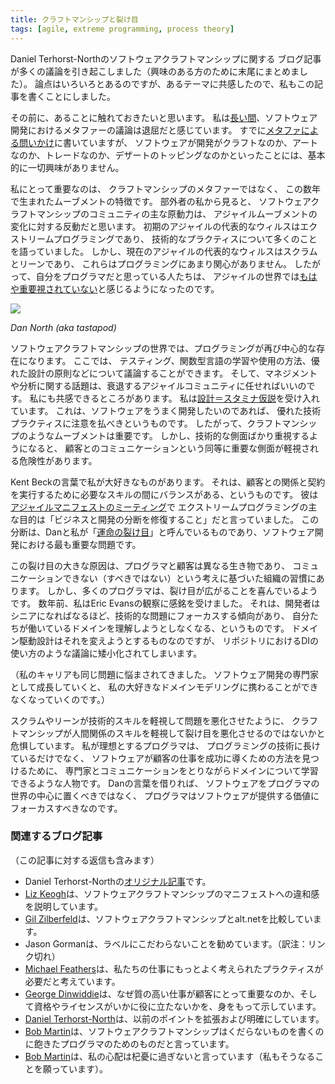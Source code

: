 ```yaml
---
title: クラフトマンシップと裂け目
tags: [agile, extreme programming, process theory]
---
```


<!-- Daniel Terhorst-North's recent blog post on software craftsmanship has unleashed a lot of blog discussions (which I summarize below, if you're interested). There's a lot in there, but one of his themes particularly resonated with me, hence this post. -->
Daniel Terhorst-Northのソフトウェアクラフトマンシップに関する
ブログ記事が多くの議論を引き起こしました（興味のある方のために末尾にまとめました）。
論点はいろいろとあるのですが、あるテーマに共感したので、私もこの記事を書くことにしました。

<!-- Before I get to that, however, I just want to push one element off to the side.  -->
<!-- I've long felt that debates about metaphors for software development are tedious.  -->
<!-- While MetaphoricQuestioning has its place 
 !-- 	I'm fundamentally uninterested in whether software development is a craft, an art, a trade, or a dessert topping. -->

その前に、あることに触れておきたいと思います。
私は[長い間](/OOPSLA2004)、ソフトウェア開発におけるメタファーの議論は退屈だと感じています。
すでに[メタファによる問いかけ](/MetaphoricQuestioning)に書いていますが、
ソフトウェアが開発がクラフトなのか、アートなのか、トレードなのか、デザートのトッピングなのかといったことには、基本的に一切興味がありません。

<!-- The point that matters to me  -->
<!-- isn't about the craftsmanship metaphor,  -->
<!-- but more a characteristic of the movement
 !-- 	that seems to have sprung up in the last couple of years. -->
<!-- From my outsider perspective,  -->
<!-- the primary force that's energized the software craftsmanship community  -->
<!-- is a reaction to the change in the agile movement.  -->
<!-- In the early days of the agile virus, 
 !-- 	the dominant strain was Extreme Programming,  -->
<!-- which has a lot to say about technical practices.  -->
<!-- Now the dominant agile strains are Scrum and Lean, 
 !-- 	which don't care very much about programming -  -->
<!-- and thus those people 
 !-- 	who primarily self-identify as programmers 
 !-- feel a large part of their life is no longer important in the agile world. -->

私にとって重要なのは、
クラフトマンシップのメタファーではなく、
この数年で生まれたムーブメントの特徴です。
部外者の私から見ると、
ソフトウェアクラフトマンシップのコミュニティの主な原動力は、
アジャイルムーブメントの変化に対する反動だと思います。
初期のアジャイルの代表的なウィルスはエクストリームプログラミングであり、
技術的なプラクティスについて多くのことを語っていました。
しかし、現在のアジャイルの代表的なウィルスはスクラムとリーンであり、
これらはプログラミングにあまり関心がありません。
したがって、自分をプログラマだと思っている人たちは、
アジャイルの世界では[もはや重要視されていない](https://www.infoq.com/news/2010/08/agile2010-programmer-sessions/)と感じるようになったのです。

![](https://martinfowler.com/bliki/images/danNorth.jpg)

*Dan North (aka tastapod)*

<!-- The software craftsmanship world, therefore,  -->
<!-- is place where programming can become front-and-central again.  -->
<!-- People can talk about testing, 
 !-- 	how to learn and use functional languages, 
 !-- 	principles of good design, etc.  -->
<!-- The management and analysis issues can then 
 !-- 	be left to the debilitated agile community.  -->
<!-- There's much I sympathize with here.  -->
<!-- I accept the DesignStaminaHypothesis 
 !-- 	which suggests that you need to pay attention to good technical practices 
 !-- 	if you want to develop software effectively.  -->
<!-- So a movement that gives these issues attention is important.  -->
<!-- But there also lies a danger, -->
<!--  that by focusing too much on technical issues 
 !-- the craftsmanship movement will underplay the equally vital role of customer communication. -->

ソフトウェアクラフトマンシップの世界では、プログラミングが再び中心的な存在になります。
ここでは、
テスティング、関数型言語の学習や使用の方法、優れた設計の原則などについて議論することができます。
そして、マネジメントや分析に関する話題は、衰退するアジャイルコミュニティに任せればいいのです。
私にも共感できるところがあります。
私は[設計＝スタミナ仮説](/DesignStaminaHypothesis)を受け入れています。
これは、ソフトウェアをうまく開発したいのであれば、
優れた技術プラクティスに注意を払べきというものです。
したがって、クラフトマンシップのようなムーブメントは重要です。
しかし、技術的な側面ばかり重視するようになると、
顧客とのコミュニケーションという同等に重要な側面が軽視される危険性があります。

<!-- One thing I like so much about Kent's work 
 !-- 	is that there's a real balance 
 !-- 	between the relationship with the customer and the skills required 
 !-- 	to execute properly on our half the bargain.  -->
<!-- I remember him saying at the AgileManifestoMeeting 
 !-- 	that his primary aim with Extreme Programming was to 
 !-- 	heal the divide between software developers and their customers.  -->
<!-- This divide, which Dan and I characterized as the "yawning crevasse of doom", 
 !-- 	is one the most important problems in software development. -->

Kent Beckの言葉で私が大好きなものがあります。
それは、顧客との関係と契約を実行するために必要なスキルの間にバランスがある、というものです。
彼は[アジャイルマニフェストのミーティング](/AgileManifestoMeeting)で
エクストリームプログラミングの主な目的は「ビジネスと開発の分断を修復すること」だと言っていました。
この分断は、Danと私が「[運命の裂け目](https://www.infoq.com/news/2008/08/Fowler-North-Crevasse-of-Doom/)」と呼んでいるものであり、ソフトウェア開発における最も重要な問題です。


<!-- A large part of the blame for the crevasse lies in organizational habits
 !-- 	that are founded on the notion programmers and customers are such different creatures  -->
<!-- that they can't communicate (and shouldn't try).  -->
<!-- But many programmers gladly seem to go along with widening the crevasse too.  -->
<!-- Several years ago I was struck by Eric Evans's observation 
 !-- 	that as developers get more senior 
 !-- 		they tend to focus more on technical issues 
 !-- 		and don't tend to engage in understanding the domain they are working in.  -->
<!-- Domain-Driven Design is very much about trying to change that -->
 <!-- - although often it seems to get bogged down in discussions of topics such as how to use dependency injection on your repositories.  -->
<!-- (My own career has also suffered from this.  -->
<!-- As I've developed as a general software development pundit,  -->
<!-- I've no longer been able to work in domain modeling 
 !-- - even though that's always been my favorite part of software development.) -->
この裂け目の大きな原因は、プログラマと顧客は異なる生き物であり、
コミュニケーションできない（すべきではない）という考えに基づいた組織の習慣にあります。
しかし、多くのプログラマは、裂け目が広がることを喜んでいるようです。
数年前、私はEric Evansの観察に感銘を受けました。
それは、開発者はシニアになればなるほど、技術的な問題にフォーカスする傾向があり、
自分たちが働いているドメインを理解しようとしなくなる、というものです。
ドメイン駆動設計はそれを変えようとするものなのですが、
リポジトリにおけるDIの使い方のような議論に矮小化されてしまいます。

（私のキャリアも同じ問題に悩まされてきました。
ソフトウェア開発の専門家として成長していくと、
私の大好きなドメインモデリングに携わることができなくなっていくのです。）


<!-- So just as Scrum and Lean exacerbate this problem 
 !-- 	by neglecting the technical skills,  -->
<!-- I fear craftsmanship in turn may make the crevasse worse by neglecting the relationship skills.  -->
<!-- My ideal of a programmer is  -->
<!-- someone who is not just skilled in the craft of programming,
 !--  but is also energized by learning about the domain by communicating with domain experts  -->
<!-- so that she can participate in finding the best ways to get software to help make customers rock at what they do. -->
<!-- Paraphrasing Dan, the software shouldn't be at the center of a programmer's world, instead a programmer should focus on the benefit that the software is supposed to deliver. -->

スクラムやリーンが技術的スキルを軽視して問題を悪化させたように、
クラフトマンシップが人間関係のスキルを軽視して裂け目を悪化させるのではないかと危惧しています。
私が理想とするプログラマは、
プログラミングの技術に長けているだけでなく、
ソフトウェアが顧客の仕事を成功に導くための方法を見つけるために、
専門家とコミュニケーションをとりながらドメインについて学習できるような人物です。
Danの言葉を借りれば、
ソフトウェアをプログラマの世界の中心に置くべきではなく、
プログラマはソフトウェアが提供する価値にフォーカスすべきなのです。

<!-- The blog chatter
 !-- (includes items posted in response to this entry.) -->

### 関連するブログ記事

（この記事に対する返信も含みます）

<!-- Daniel Terhorst-North's original post
 !-- Liz Keogh explains her discomfort with the software craftsmanship manifesto.
 !-- Gil Zilberfeld draws a comparison between software craftsmanship and alt.net.
 !-- Jason Gorman wants us to avoid getting hung up on labels
 !-- Michael Feathers looks for more deliberate practice in our work.
 !-- George Dinwiddie provides a physical example of why quality work is important to a customer, and how certification and licensing doesn't help.
 !-- Daniel Terhorst-North expands and clarifies some his earlier points.
 !-- Bob Martin says software craftsmanship is only about programmers tired of writing crap.
 !-- Bob Martin thinks my fears are groundless (I hope he's right). -->

* Daniel Terhorst-Northの[オリジナル記事](https://dannorth.net/2011/01/11/programming-is-not-a-craft/)です。
* [Liz Keogh](https://lizkeogh.com/2011/01/14/why-i-didnt-sign-the-software-craftsmanship-manifesto/)は、ソフトウェアクラフトマンシップのマニフェストへの違和感を説明しています。
* [Gil Zilberfeld](https://www.gilzilberfeld.com/2011/01/path-already-taken.html)は、ソフトウェアクラフトマンシップとalt.netを比較しています。
* Jason Gormanは、ラベルにこだわらないことを勧めています。（訳注：リンク切れ）
* [Michael Feathers](https://michaelfeathers.typepad.com/michael_feathers_blog/2011/01/the-thing-of-software-development.html)は、私たちの仕事にもっとよく考えられたプラクティスが必要だと考えています。
* [George Dinwiddie](https://blog.gdinwiddie.com/2011/01/17/trades-crafts-and-certification/)は、なぜ質の高い仕事が顧客にとって重要なのか、そして資格やライセンスがいかに役に立たないかを、身をもって示しています。
* [Daniel Terhorst-North](https://dannorth.net/2011/01/15/on-craftsmanship/)は、以前のポイントを拡張および明確にしています。
* [Bob Martin](http://blog.cleancoder.com/uncle-bob/2011/01/17/software-craftsmanship-is-about.html)は、ソフトウェアクラフトマンシップはくだらないものを書くのに飽きたプログラマのためのものだと言っています。
* [Bob Martin](http://blog.cleancoder.com/uncle-bob/2011/01/19/individuals-and-interactions.html)は、私の心配は杞憂に過ぎないと言っています（私もそうなることを願っています）。
